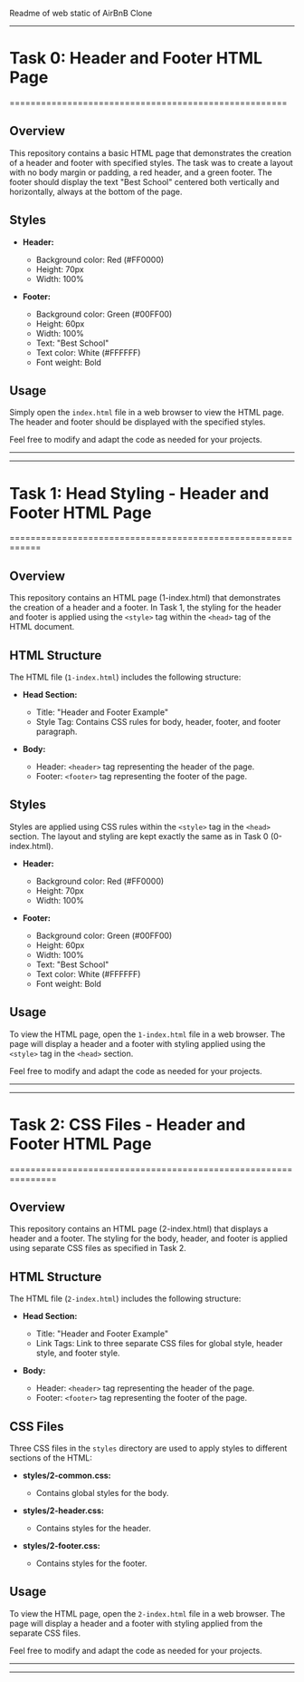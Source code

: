 Readme of web static of AirBnB Clone

---

# Task 0: Header and Footer HTML Page
=====================================================
## Overview

This repository contains a basic HTML page that demonstrates the creation of a header and footer with specified styles. The task was to create a layout with no body margin or padding, a red header, and a green footer. The footer should display the text "Best School" centered both vertically and horizontally, always at the bottom of the page.

## Styles

- **Header:**
  - Background color: Red (#FF0000)
  - Height: 70px
  - Width: 100%

- **Footer:**
  - Background color: Green (#00FF00)
  - Height: 60px
  - Width: 100%
  - Text: "Best School"
  - Text color: White (#FFFFFF)
  - Font weight: Bold

## Usage

Simply open the `index.html` file in a web browser to view the HTML page. The header and footer should be displayed with the specified styles.

Feel free to modify and adapt the code as needed for your projects.

---

---
# Task 1: Head Styling - Header and Footer HTML Page
============================================================
## Overview

This repository contains an HTML page (1-index.html) that demonstrates the creation of a header and a footer. In Task 1, the styling for the header and footer is applied using the `<style>` tag within the `<head>` tag of the HTML document.

## HTML Structure

The HTML file (`1-index.html`) includes the following structure:

- **Head Section:**
  - Title: "Header and Footer Example"
  - Style Tag: Contains CSS rules for body, header, footer, and footer paragraph.

- **Body:**
  - Header: `<header>` tag representing the header of the page.
  - Footer: `<footer>` tag representing the footer of the page.

## Styles

Styles are applied using CSS rules within the `<style>` tag in the `<head>` section. The layout and styling are kept exactly the same as in Task 0 (0-index.html).

- **Header:**
  - Background color: Red (#FF0000)
  - Height: 70px
  - Width: 100%

- **Footer:**
  - Background color: Green (#00FF00)
  - Height: 60px
  - Width: 100%
  - Text: "Best School"
  - Text color: White (#FFFFFF)
  - Font weight: Bold

## Usage

To view the HTML page, open the `1-index.html` file in a web browser. The page will display a header and a footer with styling applied using the `<style>` tag in the `<head>` section.

Feel free to modify and adapt the code as needed for your projects.

--- 

---
# Task 2: CSS Files - Header and Footer HTML Page
===============================================================
## Overview

This repository contains an HTML page (2-index.html) that displays a header and a footer. The styling for the body, header, and footer is applied using separate CSS files as specified in Task 2.

## HTML Structure

The HTML file (`2-index.html`) includes the following structure:

- **Head Section:**
  - Title: "Header and Footer Example"
  - Link Tags: Link to three separate CSS files for global style, header style, and footer style.

- **Body:**
  - Header: `<header>` tag representing the header of the page.
  - Footer: `<footer>` tag representing the footer of the page.

## CSS Files

Three CSS files in the `styles` directory are used to apply styles to different sections of the HTML:

- **styles/2-common.css:**
  - Contains global styles for the body.

- **styles/2-header.css:**
  - Contains styles for the header.

- **styles/2-footer.css:**
  - Contains styles for the footer.

## Usage

To view the HTML page, open the `2-index.html` file in a web browser. The page will display a header and a footer with styling applied from the separate CSS files.

Feel free to modify and adapt the code as needed for your projects.

---

---

